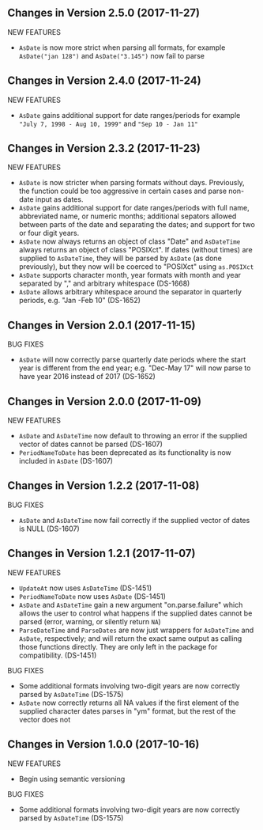 Changes in Version 2.5.0 (2017-11-27)
--------------------------------------------------------

NEW FEATURES

* `AsDate` is now more strict when parsing all formats, for example
`AsDate("jan 128")` and `AsDate("3.145")` now fail to parse


Changes in Version 2.4.0 (2017-11-24)
--------------------------------------------------------

NEW FEATURES

* `AsDate` gains additional support for date ranges/periods for
example `"July 7, 1998 - Aug 10, 1999"` and `"Sep 10 - Jan 11"`

Changes in Version 2.3.2 (2017-11-23)
--------------------------------------------------------

NEW FEATURES

* `AsDate` is now stricter when parsing formats without days.
  Previously, the function could be too aggressive in certain cases and
  parse non-date input as dates.
* `AsDate` gains additional support for date ranges/periods with
full name, abbreviated name, or numeric months; additional sepators
allowed between parts of the date and separating the dates; and
support for two or four digit years.
* `AsDate` now always returns an object of class "Date" and 
`AsDateTime` always returns an object of class "POSIXct".  If dates
(without times) are supplied to `AsDateTime`, they will be parsed by
`AsDate` (as done previously), but they now will be coerced to
"POSIXct" using `as.POSIXct`
* `AsDate` supports character month, year formats with month and year
separated by "," and arbitrary whitespace (DS-1668)
* `AsDate` allows arbitrary whitespace around the separator in
  quarterly periods, e.g. "Jan    -Feb 10" (DS-1652)


Changes in Version 2.0.1 (2017-11-15)
--------------------------------------------------------

BUG FIXES

* `AsDate` will now correctly parse quarterly date periods where the 
start year is different from the end year; e.g. "Dec-May 17" will now 
parse to have year 2016 instead of 2017 (DS-1652)

Changes in Version 2.0.0 (2017-11-09)
--------------------------------------------------------

NEW FEATURES

* `AsDate` and `AsDateTime` now default to throwing an error
if the supplied vector of dates cannot be parsed (DS-1607)
* `PeriodNameToDate` has been deprecated as its functionality
is now included in `AsDate` (DS-1607)

Changes in Version 1.2.2 (2017-11-08)
--------------------------------------------------------

BUG FIXES

* `AsDate` and `AsDateTime` now fail correctly if the supplied vector
of dates is NULL (DS-1607)

Changes in Version 1.2.1 (2017-11-07)
--------------------------------------------------------

NEW FEATURES

* `UpdateAt` now uses `AsDateTime` (DS-1451)
* `PeriodNameToDate` now uses `AsDate` (DS-1451)
* `AsDate` and `AsDateTime` gain a new argument
"on.parse.failure" which allows the user to control what happens
if the supplied dates cannot be parsed (error, warning, or silently
return `NA`)
* `ParseDateTime` and `ParseDates` are now just wrappers
for `AsDateTime` and `AsDate`, respectively; and will return
the exact same output as calling those functions directly.  They
are only left in the package for compatibility. (DS-1451)

BUG FIXES

* Some additional formats involving two-digit years are
now correctly parsed by `AsDateTime` (DS-1575)
* `AsDate` now correctly returns all NA values if the first
element of the supplied character dates parses in "ym" format,
but the rest of the vector does not

Changes in Version 1.0.0 (2017-10-16)
--------------------------------------------------------

NEW FEATURES

* Begin using semantic versioning

BUG FIXES

* Some additional formats involving two-digit years are
now correctly parsed by `AsDateTime` (DS-1575)

